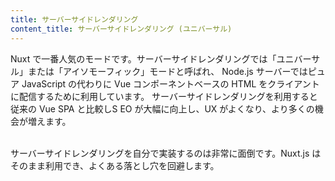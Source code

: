 ```yaml
---
title: サーバーサイドレンダリング
content_title: サーバーサイドレンダリング (ユニバーサル)
---
```

Nuxt で一番人気のモードです。サーバーサイドレンダリングでは「ユニバーサル」または「アイソモーフィック」モードと呼ばれ、
Node.js サーバーではピュア JavaScript の代わりに Vue コンポーネントベースの HTML をクライアントに配信するために利用しています。
サーバーサイドレンダリングを利用すると従来の Vue SPA と比較しS EO が大幅に向上し、UX がよくなり、より多くの機会が増えます。<br><br>

サーバーサイドレンダリングを自分で実装するのは非常に面倒です。Nuxt.js はそのまま利用でき、よくある落とし穴を回避します。
